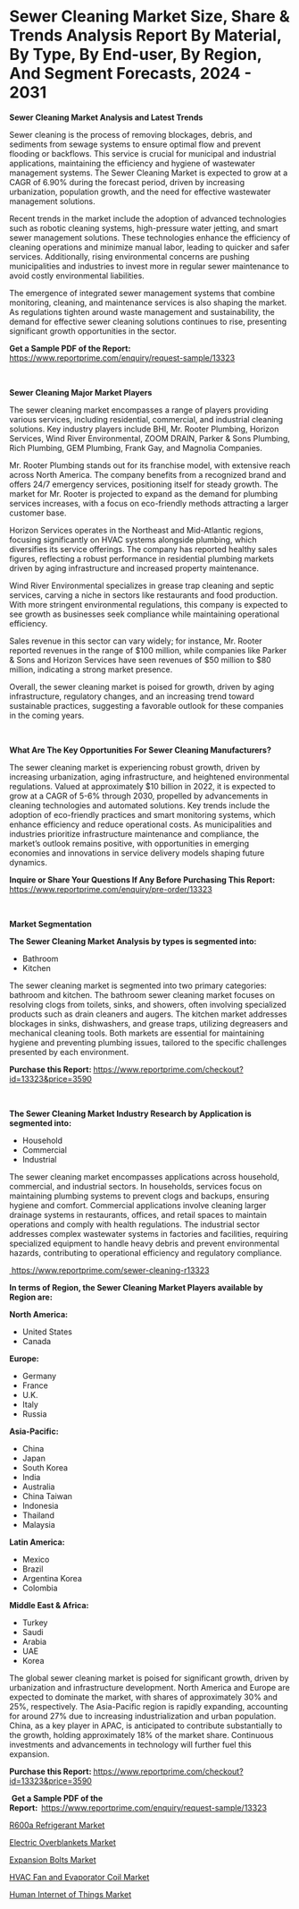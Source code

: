 <p><h1>Sewer Cleaning Market Size, Share & Trends Analysis Report By Material, By Type, By End-user, By Region, And Segment Forecasts, 2024 - 2031</h1></p><p><strong>Sewer Cleaning Market Analysis and Latest Trends</strong></p>
<p><p>Sewer cleaning is the process of removing blockages, debris, and sediments from sewage systems to ensure optimal flow and prevent flooding or backflows. This service is crucial for municipal and industrial applications, maintaining the efficiency and hygiene of wastewater management systems. The Sewer Cleaning Market is expected to grow at a CAGR of 6.90% during the forecast period, driven by increasing urbanization, population growth, and the need for effective wastewater management solutions.</p><p>Recent trends in the market include the adoption of advanced technologies such as robotic cleaning systems, high-pressure water jetting, and smart sewer management solutions. These technologies enhance the efficiency of cleaning operations and minimize manual labor, leading to quicker and safer services. Additionally, rising environmental concerns are pushing municipalities and industries to invest more in regular sewer maintenance to avoid costly environmental liabilities.</p><p>The emergence of integrated sewer management systems that combine monitoring, cleaning, and maintenance services is also shaping the market. As regulations tighten around waste management and sustainability, the demand for effective sewer cleaning solutions continues to rise, presenting significant growth opportunities in the sector.</p></p>
<p><strong>Get a Sample PDF of the Report:&nbsp;</strong> <a href="https://www.reportprime.com/enquiry/request-sample/13323?utm_campaign=1130&utm_medium=2&utm_source=Github&utm_content=ia&utm_term=16112024&utm_id=sewer-cleaning">https://www.reportprime.com/enquiry/request-sample/13323</a></p>
<p>&nbsp;</p>
<p><strong>Sewer Cleaning Major Market Players</strong></p>
<p><p>The sewer cleaning market encompasses a range of players providing various services, including residential, commercial, and industrial cleaning solutions. Key industry players include BHI, Mr. Rooter Plumbing, Horizon Services, Wind River Environmental, ZOOM DRAIN, Parker & Sons Plumbing, Rich Plumbing, GEM Plumbing, Frank Gay, and Magnolia Companies. </p><p>Mr. Rooter Plumbing stands out for its franchise model, with extensive reach across North America. The company benefits from a recognized brand and offers 24/7 emergency services, positioning itself for steady growth. The market for Mr. Rooter is projected to expand as the demand for plumbing services increases, with a focus on eco-friendly methods attracting a larger customer base.</p><p>Horizon Services operates in the Northeast and Mid-Atlantic regions, focusing significantly on HVAC systems alongside plumbing, which diversifies its service offerings. The company has reported healthy sales figures, reflecting a robust performance in residential plumbing markets driven by aging infrastructure and increased property maintenance.</p><p>Wind River Environmental specializes in grease trap cleaning and septic services, carving a niche in sectors like restaurants and food production. With more stringent environmental regulations, this company is expected to see growth as businesses seek compliance while maintaining operational efficiency.</p><p>Sales revenue in this sector can vary widely; for instance, Mr. Rooter reported revenues in the range of $100 million, while companies like Parker & Sons and Horizon Services have seen revenues of $50 million to $80 million, indicating a strong market presence. </p><p>Overall, the sewer cleaning market is poised for growth, driven by aging infrastructure, regulatory changes, and an increasing trend toward sustainable practices, suggesting a favorable outlook for these companies in the coming years.</p></p>
<p>&nbsp;</p>
<p><strong>What Are The Key Opportunities For Sewer Cleaning Manufacturers?</strong></p>
<p><p>The sewer cleaning market is experiencing robust growth, driven by increasing urbanization, aging infrastructure, and heightened environmental regulations. Valued at approximately $10 billion in 2022, it is expected to grow at a CAGR of 5-6% through 2030, propelled by advancements in cleaning technologies and automated solutions. Key trends include the adoption of eco-friendly practices and smart monitoring systems, which enhance efficiency and reduce operational costs. As municipalities and industries prioritize infrastructure maintenance and compliance, the market’s outlook remains positive, with opportunities in emerging economies and innovations in service delivery models shaping future dynamics.</p></p>
<p><strong>Inquire or Share Your Questions If Any Before Purchasing This Report:</strong> <a href="https://www.reportprime.com/enquiry/pre-order/13323?utm_campaign=1130&utm_medium=2&utm_source=Github&utm_content=ia&utm_term=16112024&utm_id=sewer-cleaning">https://www.reportprime.com/enquiry/pre-order/13323</a></p>
<p>&nbsp;</p>
<p><strong>Market Segmentation</strong></p>
<p><strong>The Sewer Cleaning Market Analysis by types is segmented into:</strong></p>
<p><ul><li>Bathroom</li><li>Kitchen</li></ul></p>
<p><p>The sewer cleaning market is segmented into two primary categories: bathroom and kitchen. The bathroom sewer cleaning market focuses on resolving clogs from toilets, sinks, and showers, often involving specialized products such as drain cleaners and augers. The kitchen market addresses blockages in sinks, dishwashers, and grease traps, utilizing degreasers and mechanical cleaning tools. Both markets are essential for maintaining hygiene and preventing plumbing issues, tailored to the specific challenges presented by each environment.</p></p>
<p><strong>Purchase this Report:&nbsp;</strong><a href="https://www.reportprime.com/checkout?id=13323&price=3590&utm_campaign=1130&utm_medium=2&utm_source=Github&utm_content=ia&utm_term=16112024&utm_id=sewer-cleaning">https://www.reportprime.com/checkout?id=13323&price=3590</a></p>
<p>&nbsp;</p>
<p><strong>The Sewer Cleaning Market Industry Research by Application is segmented into:</strong></p>
<p><ul><li>Household</li><li>Commercial</li><li>Industrial</li></ul></p>
<p><p>The sewer cleaning market encompasses applications across household, commercial, and industrial sectors. In households, services focus on maintaining plumbing systems to prevent clogs and backups, ensuring hygiene and comfort. Commercial applications involve cleaning larger drainage systems in restaurants, offices, and retail spaces to maintain operations and comply with health regulations. The industrial sector addresses complex wastewater systems in factories and facilities, requiring specialized equipment to handle heavy debris and prevent environmental hazards, contributing to operational efficiency and regulatory compliance.</p></p>
<p><a href="https://www.reportprime.com/sewer-cleaning-r13323?utm_campaign=1130&utm_medium=2&utm_source=Github&utm_content=ia&utm_term=16112024&utm_id=sewer-cleaning">&nbsp;https://www.reportprime.com/sewer-cleaning-r13323</a></p>
<p><strong>In terms of Region, the Sewer Cleaning Market Players available by Region are:</strong></p>
<p>
    <p> <strong> North America: </strong>
        <ul>
            <li>United States</li>
            <li>Canada</li>
        </ul>
        </p> 
    <p> <strong> Europe: </strong>
        <ul>
            <li>Germany</li>
            <li>France</li>
            <li>U.K.</li>
            <li>Italy</li>
            <li>Russia</li>
        </ul>
        </p> 
    <p> <strong> Asia-Pacific: </strong>
        <ul>
            <li>China</li>
            <li>Japan</li>
            <li>South Korea</li>
            <li>India</li>
            <li>Australia</li>
            <li>China Taiwan</li>
            <li>Indonesia</li>
            <li>Thailand</li>
            <li>Malaysia</li>
        </ul>
        </p> 
    <p> <strong> Latin America: </strong>
        <ul>
            <li>Mexico</li>
            <li>Brazil</li>
            <li>Argentina Korea</li>
            <li>Colombia</li>
        </ul>
        </p> 
    <p> <strong> Middle East & Africa: </strong>
        <ul>
            <li>Turkey</li>
            <li>Saudi</li>
            <li>Arabia</li>
            <li>UAE</li>
            <li>Korea</li>
        </ul>
    </p>
    </p>
<p><p>The global sewer cleaning market is poised for significant growth, driven by urbanization and infrastructure development. North America and Europe are expected to dominate the market, with shares of approximately 30% and 25%, respectively. The Asia-Pacific region is rapidly expanding, accounting for around 27% due to increasing industrialization and urban population. China, as a key player in APAC, is anticipated to contribute substantially to the growth, holding approximately 18% of the market share. Continuous investments and advancements in technology will further fuel this expansion.</p></p>
<p><strong>Purchase this Report: </strong><a href="https://www.reportprime.com/checkout?id=13323&price=3590&utm_campaign=1130&utm_medium=2&utm_source=Github&utm_content=ia&utm_term=16112024&utm_id=sewer-cleaning">https://www.reportprime.com/checkout?id=13323&price=3590</a></p>
<p>&nbsp;<strong>Get a Sample PDF of the Report:&nbsp;&nbsp;</strong><a href="https://www.reportprime.com/enquiry/request-sample/13323?utm_campaign=1130&utm_medium=2&utm_source=Github&utm_content=ia&utm_term=16112024&utm_id=sewer-cleaning">https://www.reportprime.com/enquiry/request-sample/13323</a></p>
<p><strong></strong></p>
<p><p><a href="https://www.linkedin.com/pulse/r600a-refrigerant-market-velocity-114-cagr-trajectory-2024-2031-unl3e?utm_campaign=1130&utm_medium=2&utm_source=Github&utm_content=ia&utm_term=16112024&utm_id=sewer-cleaning">R600a Refrigerant Market</a></p><p><a href="https://www.linkedin.com/pulse/electric-overblankets-market-refracting-trends-consumer-behaviors-towxf?utm_campaign=1130&utm_medium=2&utm_source=Github&utm_content=ia&utm_term=16112024&utm_id=sewer-cleaning">Electric Overblankets Market</a></p><p><a href="https://www.linkedin.com/pulse/expansion-bolts-market-size-growth-trends-statistics-forecasts-m4dfe?utm_campaign=1130&utm_medium=2&utm_source=Github&utm_content=ia&utm_term=16112024&utm_id=sewer-cleaning">Expansion Bolts Market</a></p><p><a href="https://issuu.com/reportprime-2/docs/hvac-fan-and-evaporator-coil-market_9d6df78667e821?utm_campaign=1130&utm_medium=2&utm_source=Github&utm_content=ia&utm_term=16112024&utm_id=sewer-cleaning">HVAC Fan and Evaporator Coil Market</a></p><p><a href="https://issuu.com/reportprime-2/docs/human-internet-of-things-market-siz_669908722bc09f?utm_campaign=1130&utm_medium=2&utm_source=Github&utm_content=ia&utm_term=16112024&utm_id=sewer-cleaning">Human Internet of Things Market</a></p></p>